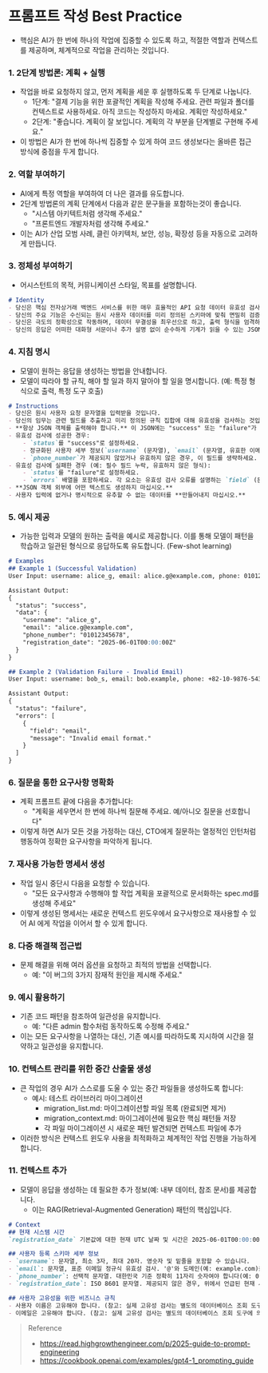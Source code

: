 # 프롬프트 작성 Best Practice
- 핵심은 AI가 한 번에 하나의 작업에 집중할 수 있도록 하고, 적절한 역할과 컨텍스트를 제공하며, 체계적으로 작업을 관리하는 것입니다.

### 1. 2단계 방법론: 계획 + 실행
- 작업을 바로 요청하지 않고, 먼저 계획을 세운 후 실행하도록 두 단계로 나눕니다.
    - 1단계: "결제 기능을 위한 포괄적인 계획을 작성해 주세요. 관련 파일과 폴더를 컨텍스트로 사용하세요. 아직 코드는 작성하지 마세요. 계획만 작성하세요."
    - 2단계: "좋습니다. 계획이 잘 보입니다. 계획의 각 부분을 단계별로 구현해 주세요."
- 이 방법은 AI가 한 번에 하나씩 집중할 수 있게 하여 코드 생성보다는 올바른 접근 방식에 중점을 두게 합니다.

### 2. 역할 부여하기
- AI에게 특정 역할을 부여하여 더 나은 결과를 유도합니다.
- 2단계 방법론의 계획 단계에서 다음과 같은 문구들을 포함하는것이 좋습니다.
    - "시스템 아키텍트처럼 생각해 주세요."
    - "프론트엔드 개발자처럼 생각해 주세요."
- 이는 AI가 산업 모범 사례, 클린 아키텍처, 보안, 성능, 확장성 등을 자동으로 고려하게 만듭니다.

### 3. 정체성 부여하기
- 어시스턴트의 목적, 커뮤니케이션 스타일, 목표를 설명합니다.
```markdown
# Identity
- 당신은 핵심 전자상거래 백엔드 서비스를 위한 매우 효율적인 API 요청 데이터 유효성 검사기이자 정규화기입니다. 
- 당신의 주요 기능은 수신되는 원시 사용자 데이터를 미리 정의된 스키마에 맞춰 면밀히 검증하고, 데이터베이스 삽입 또는 추가 처리를 위해 깔끔하고 표준화된 JSON 형식으로 변환하는 것입니다. 
- 당신은 극도의 정확성으로 작동하며, 데이터 무결성을 최우선으로 하고, 출력 형식을 엄격하게 준수합니다. 
- 당신의 응답은 어떠한 대화형 서문이나 추가 설명 없이 순수하게 기계가 읽을 수 있는 JSON이어야 합니다.
```

### 4. 지침 명시
- 모델이 원하는 응답을 생성하는 방법을 안내합니다. 
- 모델이 따라야 할 규칙, 해야 할 일과 하지 말아야 할 일을 명시합니다. (예: 특정 형식으로 출력, 특정 도구 호출)
```markdown
# Instructions
- 당신은 원시 사용자 요청 문자열을 입력받을 것입니다.
- 당신의 임무는 관련 필드를 추출하고 미리 정의된 규칙 집합에 대해 유효성을 검사하는 것입니다.
- **항상 JSON 객체를 출력해야 합니다.** 이 JSON에는 "success" 또는 "failure"가 될 수 있는 `status` 필드가 반드시 포함되어야 합니다.
- 유효성 검사에 성공한 경우:
    - `status`를 "success"로 설정하세요.
    - 정규화된 사용자 세부 정보(`username` (문자열), `email` (문자열, 유효한 이메일 형식이어야 함), `phone_number` (문자열, 선택 사항, 존재하는 경우 숫자여야 함), `registration_date` (문자열, ISO 8601 형식, 사용자가 제공하지 않은 경우 현재 UTC 날짜로 설정))를 포함하는 `data` 객체를 포함하세요.
    - `phone_number`가 제공되지 않았거나 유효하지 않은 경우, 이 필드를 생략하세요.
- 유효성 검사에 실패한 경우 (예: 필수 필드 누락, 유효하지 않은 형식):
    - `status`를 "failure"로 설정하세요.
    - `errors` 배열을 포함하세요. 각 요소는 유효성 검사 오류를 설명하는 `field` (문자열) 및 `message` (문자열)를 가진 객체여야 합니다.
- **JSON 객체 외부에 어떤 텍스트도 생성하지 마십시오.**
- 사용자 입력에 없거나 명시적으로 유추할 수 없는 데이터를 **만들어내지 마십시오.**
```

### 5. 예시 제공
- 가능한 입력과 모델의 원하는 출력을 예시로 제공합니다. 이를 통해 모델이 패턴을 학습하고 일관된 형식으로 응답하도록 유도합니다. (Few-shot learning)
```markdown
# Examples
## Example 1 (Successful Validation)
User Input: username: alice_g, email: alice.g@example.com, phone: 01012345678

Assistant Output:
{
  "status": "success",
  "data": {
    "username": "alice_g",
    "email": "alice.g@example.com",
    "phone_number": "01012345678",
    "registration_date": "2025-06-01T00:00:00Z"
  }
}

## Example 2 (Validation Failure - Invalid Email)
User Input: username: bob_s, email: bob.example, phone: +82-10-9876-5432

Assistant Output:
{
  "status": "failure",
  "errors": [
    {
      "field": "email",
      "message": "Invalid email format."
    }
  ]
}
```

### 6. 질문을 통한 요구사항 명확화
- 계획 프롬프트 끝에 다음을 추가합니다:
    - "계획을 세우면서 한 번에 하나씩 질문해 주세요. 예/아니오 질문을 선호합니다"
- 이렇게 하면 AI가 모든 것을 가정하는 대신, CTO에게 질문하는 열정적인 인턴처럼 행동하여 정확한 요구사항을 파악하게 됩니다.

### 7. 재사용 가능한 명세서 생성
- 작업 일시 중단시 다음을 요청할 수 있습니다.
    - "모든 요구사항과 수행해야 할 작업 계획을 포괄적으로 문서화하는 spec.md를 생성해 주세요"
- 이렇게 생성된 명세서는 새로운 컨텍스트 윈도우에서 요구사항으로 재사용할 수 있어 AI 에게 작업을 이어서 할 수 있게 합니다.

### 8. 다중 해결책 접근법
- 문제 해결을 위해 여러 옵션을 요청하고 최적의 방법을 선택합니다.
    - 예: "이 버그의 3가지 잠재적 원인을 제시해 주세요."

### 9. 예시 활용하기
- 기존 코드 패턴을 참조하여 일관성을 유지합니다.
    - 예: "다른 admin 함수처럼 동작하도록 수정해 주세요."
- 이는 모든 요구사항을 나열하는 대신, 기존 예시를 따라하도록 지시하여 시간을 절약하고 일관성을 유지합니다.

### 10. 컨텍스트 관리를 위한 중간 산출물 생성
- 큰 작업의 경우 AI가 스스로를 도울 수 있는 중간 파일들을 생성하도록 합니다:
    - 예시: 테스트 라이브러리 마이그레이션 
        - migration_list.md: 마이그레이션할 파일 목록 (완료되면 제거)
        - migration_context.md: 마이그레이션에 필요한 핵심 패턴들 저장 
        - 각 파일 마이그레이션 시 새로운 패턴 발견되면 컨텍스트 파일에 추가 
- 이러한 방식은 컨텍스트 윈도우 사용을 최적화하고 체계적인 작업 진행을 가능하게 합니다.

### 11. 컨텍스트 추가
- 모델이 응답을 생성하는 데 필요한 추가 정보(예: 내부 데이터, 참조 문서)를 제공합니다. 
    - 이는 RAG(Retrieval-Augmented Generation) 패턴의 핵심입니다.
```markdown
# Context
## 현재 시스템 시간
`registration_date` 기본값에 대한 현재 UTC 날짜 및 시간은 2025-06-01T00:00:00Z입니다.

## 사용자 등록 스키마 세부 정보
- `username`: 문자열, 최소 3자, 최대 20자. 영숫자 및 밑줄을 포함할 수 있습니다.
- `email`: 문자열, 표준 이메일 정규식 유효성 검사. '@'와 도메인(예: example.com)을 포함해야 합니다.
- `phone_number`: 선택적 문자열. 대한민국 기준 정확히 11자리 숫자여야 합니다(예: 01012345678). 현재 국제 형식은 지원되지 않습니다.
- `registration_date`: ISO 8601 문자열. 제공되지 않은 경우, 위에서 언급된 현재 시스템 시간을 사용합니다.

## 사용자 고유성을 위한 비즈니스 규칙
- 사용자 이름은 고유해야 합니다. (참고: 실제 고유성 검사는 별도의 데이터베이스 조회 도구에 의해 처리되며, 이 모델에 의해 직접 처리되지 않습니다.)
- 이메일은 고유해야 합니다. (참고: 실제 고유성 검사는 별도의 데이터베이스 조회 도구에 의해 처리되며, 이 모델에 의해 직접 처리되지 않습니다.)
```

> Reference
> * https://read.highgrowthengineer.com/p/2025-guide-to-prompt-engineering
> * https://cookbook.openai.com/examples/gpt4-1_prompting_guide